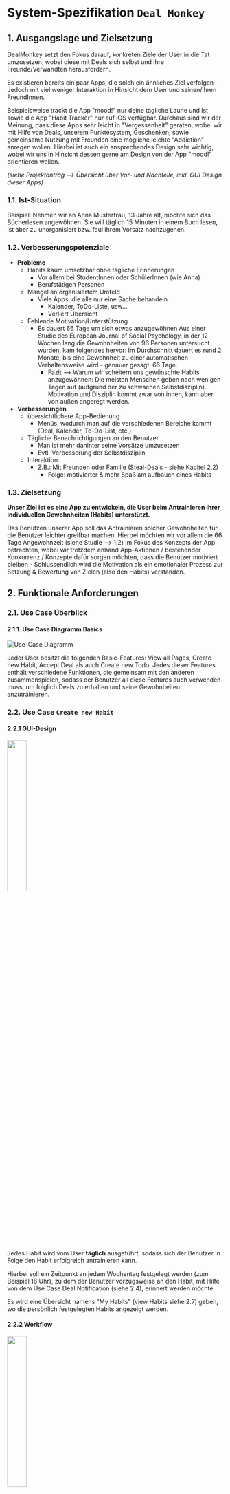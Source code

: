 # System-Spezifikation `Deal Monkey`

## 1. Ausgangslage und Zielsetzung

DealMonkey setzt den Fokus darauf, konkreten Ziele der User in die Tat umzusetzen, wobei diese mit Deals sich selbst und ihre Freunde/Verwandten herausfordern. 

Es existieren bereits ein paar Apps, die solch ein ähnliches Ziel verfolgen - Jedoch mit viel weniger Interaktion in Hinsicht dem User und seinen/ihren FreundInnen. 

Beispielsweise trackt die App "mood!" nur deine tägliche Laune und ist sowie die App "Habit Tracker" nur auf iOS verfügbar. Durchaus sind wir der Meinung, dass diese Apps sehr leicht in "Vergessenheit" geraten, wobei wir mit Hilfe von Deals, unserem Punktesystem, Geschenken, sowie gemeinsame Nutzung mit Freunden eine mögliche leichte "Addiction" anregen wollen. Hierbei ist auch ein ansprechendes Design sehr wichtig, wobei wir uns in Hinsicht dessen gerne am Design von der App "mood!" orientieren wollen. 

_(siehe Projektantrag --> Übersicht über Vor- und Nachteile, inkl. GUI Design dieser Apps)_

### 1.1. Ist-Situation

Beispiel: Nehmen wir an Anna Musterfrau, 13 Jahre alt, möchte sich das Bücherlesen angewöhnen. Sie will täglich 15 Minuten in einem Buch lesen, ist aber zu unorganisiert bzw. faul ihrem Vorsatz nachzugehen.

### 1.2. Verbesserungspotenziale

- **Probleme**
  - Habits kaum umsetzbar ohne tägliche Erinnerungen
    - Vor allem bei StudentInnen oder SchülerInnen (wie Anna)
    - Berufstätigen Personen
  - Mangel an organisiertem Umfeld
    - Viele Apps, die alle nur eine Sache behandeln
      - Kalender, ToDo-Liste, usw...
      - Verliert Übersicht
  - Fehlende Motivation/Unterstützung
    - Es dauert 66 Tage um sich etwas anzugewöhnen
      Aus einer Studie des European Journal of Social Psychology, in der 12 Wochen lang die Gewohnheiten von 96 Personen untersucht wurden, kam folgendes hervor: Im Durchschnitt dauert es rund 2 Monate, bis eine Gewohnheit zu einer automatischen Verhaltensweise wird - genauer gesagt: 66 Tage.
      - Fazit --> Warum wir scheitern uns gewünschte Habits anzugewöhnen: Die meisten Menschen geben nach wenigen Tagen auf (aufgrund der zu schwachen Selbstdisziplin).
        Motivation und Disziplin kommt zwar von innen, kann aber von außen angeregt werden.
- **Verbesserungen**
  - übersichtlichere App-Bedienung
    - Menüs, wodurch man auf die verschiedenen Bereiche kommt (Deal, Kalender, To-Do-List, etc.)
  - Tägliche Benachrichtigungen an den Benutzer
    - Man ist mehr dahinter seine Vorsätze umzusetzen
    - Evtl. Verbesserung der Selbstdisziplin
  - Interaktion
    - Z.B.: Mit Freunden oder Familie (Steal-Deals - siehe Kapitel 2.2)
      - Folge: motivierter & mehr Spaß am aufbauen eines Habits

### 1.3. Zielsetzung

**Unser Ziel ist es eine App zu entwickeln, die User beim Antrainieren ihrer individuellen Gewohnheiten (Habits) unterstützt.**

Das Benutzen unserer App soll das Antrainieren solcher Gewohnheiten für die Benutzer leichter greifbar machen. Hierbei möchten wir vor allem die 66 Tage Angewohnzeit (siehe Studie --> 1.2) im Fokus des Konzepts der App betrachten, wobei wir trotzdem anhand App-Aktionen / bestehender Konkurrenz / Konzepte dafür sorgen möchten, dass die Benutzer motiviert bleiben - Schlussendlich wird die Motivation als ein emotionaler Prozess zur Setzung & Bewertung von Zielen (also den Habits) verstanden.

## 2. Funktionale Anforderungen
### 2.1. Use Case Überblick
#### 2.1.1. Use Case Diagramm Basics

![Use-Case Diagramm](pics/DealMonkey-UML.png)

Jeder User besitzt die folgenden Basic-Features: View all Pages, Create new Habit, Accept Deal als auch Create new Todo. Jedes dieser Features enthält verschiedene Funktionen, die gemeinsam mit den anderen zusammenspielen, sodass der Benutzer all diese Features auch verwenden muss, um folglich Deals zu erhalten und seine Gewohnheiten anzutrainieren.

### 2.2. Use Case `Create new Habit`
#### 2.2.1 GUI-Design

<img src="./pics/GUI_Mockups/Add_Habit.png" width="30%">

Jedes Habit wird vom User **täglich** ausgeführt, sodass sich der Benutzer in Folge den Habit erfolgreich antrainieren kann.

Hierbei soll ein Zeitpunkt an jedem Wochentag festgelegt werden (zum Beispiel 18 Uhr), zu dem der Benutzer vorzugsweise an den Habit, mit Hilfe von dem Use Case Deal Notification (siehe 2.4), erinnert werden möchte.

Es wird eine Übersicht namens "My Habits" (view Habits siehe 2.7) geben, wo die persönlich festgelegten Habits angezeigt werden. 

#### 2.2.2 Workflow

<img src="./pics/ACDs/CreateNewHabit-ACD.png" width="30%">

Auf der Seite "My Habits" gibt es ein Plus mit welchem man einen neuen Habit anlegen kann.

Der User soll bei diesem neuen Habit alle wichtigen Daten angeben, wie zum Beispiel die **Erinnerungszeiten** und die **eigentliche Tätigkeit**.

Sobald er mit dem Angeben der Daten fertig ist, wird der Habit (zu den vielleicht schon bestehenden) hinzugefügt und dieser auf der Seite "View Habits" (siehe 2.7) angezeigt. Der Benutzer muss den Habit nur noch auswählen um täglich erinnert zu werden.

### 2.3. Use Case `Create new ToDo`
#### 2.3.1 GUI-Design

<img src="./pics/GUI_Mockups/Add_Task.png" width="30%">

Anders als bei den Habits (siehe 2.2) sind ToDos **einmalige** Vorhaben.

Hier kann man ähnlich wie bei einer ToDo-Liste eine bestimmte Aufgabe erstellen, die in einem bestimmten Zeitraum erledigt werden soll (also ein ToDo). 

Diesen Aufgaben (ToDos), kann man aufgrund ihrer Einmaligkeit auch einer Priorität zuordnen, um die Dringlichkeit der Erledigung dieser Aufgabe darzustellen. 

Auch mit Hilfe der Deal Notification (siehe 2.4) können ToDos (so wie Habits) in Form von Deals akzeptiert und abgearbeitet werden.

#### 2.3.2 Workflow

<img src="./pics/ACDs/to-do-list.jpg" width="30%">

Beispielsweise kann der User sich eine neue Erinnerung erstellen. Bei der erstellten Erinnerung kann man auch eine beliebige Deadline setzen (Uhrzeit/Datum). Diese neue Erinnerung wird an den Server geschickt und gespeichert. Wenn dann der User den Task erledigt hat wird dieser am Server als erledigt gekennzeichnet.

### 2.4. Use Case `Deal Notification`
#### 2.4.1 GUI-Design

<img src="./pics/GUI_Mockups/Dealing.png" width="30%">

Es wird ein Deal als Benachrichtigung von userer App ausgehend an das Handy des Benutzers gesendet. Er kann diesen Deal akzeptieren (siehe 2.4.3) und seinem Vorsatz nachgehen oder ihn ignorieren bzw. ablehnen (siehe 2.4.4).

Die Benachrichtigung bzw. der Deal ergibt sich aus entweder dem täglichen Habit oder einem ToDo (hier werden dann ToDos ausgewählt, die eine höhere Priorität haben).

Sprich, wenn man also beispielsweise 3 Deal und 2 ToDos an einem Tag hat, so erhält man in Summe auch direkt 5 Deals.

#### 2.4.2 Workflow

<img src="./pics/ACDs/dealing.png">

Das System erstellt einen Deal und der User bekommt dann diesen als Benachrichtigung. Wenn der User danach den Deal akzeptiert und die Bedingung ("Check for Proof" siehe Unter Use-Case 2.4.3) erfüllt bekommt er z.B. 100 Punkte. 
Wenn der Deal nicht angeommen wird, wird dieser einfach verworfen.

#### 2.4.3. Use Case `Accept Deal-Offer`
##### 2.4.3.1. GUI-Design
<img src="./pics/GUI_Mockups/Special_Deal.png" width="30%">

##### 2.4.3.2 Workflow
<img src="./pics/ACDs/accept-deal-offer.png" width="30%">

Hier drückt man auf "Accept" bei der Benachrichtigung des Deals.
Wenn man einen Deal (bei der Benachrichtigung) akzeptiert, so kommt man in das Dashboard, wo der User nochmals gefragt wird, ob er/sie wirklich dazu bereit ist den Deal zu starten ("Are you ready to start the deal?"). 

Klickt man auf "Yes, I'm ready!", so startet der Deal und die Zeit rennt. 
(Es wird von der Sekunde 0 bis zu zu der angegeben Minute/Stunde raufgezählt --> weniger Stressfaktor).

##### 2.4.3. Use Case `Check for Proof`
##### 2.4.3.3 GUI-Design

<img src="./pics/GUI_Mockups/Upload_Proof.png" width="30%">

Hier wird, sobald man mit der Aufgabe (also dem Habit oder dem ToDo) fertig ist, ein Beweis in Form eines Bildes bzw. Eingabe von Daten verlangt.

##### 2.4.3.4 Workflow

<img src="./pics/ACDs/CheckForProof.jpeg" width="30%">

Der Deal wird mit einem Beweis bestätigt. Ein Beweis besteht daraus, die individuell geforderten Habit Daten anzugeben. Wenn der Beweis als gültig angesehen wird, bekommt der Benutzer die Punkte, ansonsten nicht.
Anfangs, würde der Beweis durch Daten erfolgen (z.B. wenn das Habit "10km Laufen" ist, dann tracken wir die Reichweite; oder wenn das Habit "30 Seiten Lesen" ist, so soll der Benutzer die Anfangsseite, wo er/sie begonnen hat zu lesen und die Endseite, wo er/sie aufgehört hat zu lesen, eingeben).
Später würden wir die Beweise eventuell auf eine AI verbessern.

Ein Beispiel wäre, wenn man einen Deal für 30 Minuten Lesen akzeptiert. Am Ende muss die Zeit und die Seitenanzahl die man gelesen hat eintragen.

#### 2.4.5 Use Case `Decline Deal-Offer`
##### 2.4.5.1 Workflow

<img src="./pics/ACDs/decline-deal-offer.png" width="30%">

Wenn man einen Deal (bei der Benachrichtigung) ablehnt, so klickt man einfach auf "Decline" und die Benachrichtigung, und somit auch der Deal, werden verworfen.

(auf das GUI-Mockup wird verzichtet)

### 2.5. Use Case `View Progress`
#### 2.5.1 GUI-Design

<img src="./pics/GUI_Mockups/Stats.png" width="30%">

Der Menüpunkt "Progress" zeigt unter anderem durch Darstellung einer Barleiste an, wie viele Punkte noch bis zum nächsten Level fehlen.

Außerdem werden die Daten der User angezeigt, wie beispielsweise

- sogenannte "Flammen": Zeigen an wie viele Tage in Folge man seine To-Do's oder Habits erarbeitet, sowie die App benutzt hat. Pro Tag, an der man die App genutzt hat, erhält man eine Flamme.
- der "point-multiplier": Ab einer bestimmten Anzahl an Flammen (25 Flammen; dann wieder 50 Flammen; 75 Flammen; 100 Flammen), bekommt man dann doppelt oder dreifach so viele Punkte.


#### 2.5.2 Workflow

<img src="./pics/ACDs/progress.png" width="30%">

Der Server ruft automatisch, beim Wechseln zu diesem Menüpunkt, die Daten (welche oben zu sehen sind) ab und erfasst diese schlussendlich in der App als Prozentsatz bzw. Flammen und Balkendiagramm. 

Bsp.: Die Aktivitäts-Zeit auf der App wird vom Server abgerufen und schlussendlich mit folgenden Werten in der Statistik erfasst.

### 2.6. Use Case `View ToDo-List`
#### 2.6.1 GUI-Design

<img src="./pics/GUI_Mockups/Tasks.jpeg" width="30%">

Bei dieser Seite kann man sich alle ToDos, die man zuvor angelegt hat, einschließlich ihrer Fälligkeit (und Priorität) ansehen.

#### 2.6.2 Workflow

Die für jeden Nutzer individuellen Daten bzw. ToDos werden vom Server geladen und angezeigt.

Der kleine weiße Kreis neben dem Namen des ToDos ist dafür da, dass, wenn man ein ToDo erledigt hat, es als "done" am Server kennzeichnet und es somit gelöscht wird.

### 2.7. Use Case `View Habits`
#### 2.7.1 GUI-Design

<img src="./pics/GUI_Mockups/Habits.jpeg" width="30%">

Hier sieht man alle vom Benutzer individuell erstellten Habits (und ob diese aktiviert sind oder nicht). 

#### 2.7.2 Workflow

Wenn man auf diese Ansicht wechselt, werden alle Habits, die ein Benutzer erstellt hat, geladen und angezeigt.

Der kleine Kreis neben dem Namen des Habits bestimmt, ob dieser aktiviert ist oder nicht. Also ob der Benutzer zu diesem Habit tägliche Benachrichtigungen erhalten möchte, oder nicht.

### 2.8. Use Case `View Settings`
#### 2.8.1 GUI-Design

<img src="./pics/GUI_Mockups/Settings.png" width="30%">

Hier sieht man die Einstellungsoptionen, die man in unserer App "Deal Monkey" findet, sowie die bereits errichteten Einstellungen eines Users.

#### 2.8.2 Workflow

Die Einstellungsdaten werden vom Server geladen und angezeigt. 

Hier kann man auch selbst Einstellungen ändern, die dann auch am Server geändert werden, sodass "Deal Monkey" die Einstellungen bei den nächsten Besuchen der App immer noch enthält. 
(auf das Ablaufdiagramm wird hier verzichtet)

### 2.9. Use Case `View Login/Registration`
#### 2.9.1 GUI-Design

<img src="./pics/GUI_Mockups/Login.jpeg" width="30%">

Um unsere App benutzen zu können, muss man sich zu Beginn registrieren und falls man sich abmeldet wieder einloggen. Hierfür haben wir eine eigene Login/Registration-Page, die die Userdaten erfordert.

#### 2.9.2 Workflow

<img src="./pics/ACDs/login-registration.png">

Zuerst muss man die Userdaten eingeben und um diese zu bestätigen auf unser Logo drücken. Danach wird von der App analysiert bzw. untersucht, ob es einen Account mit diesen Daten gibt. 

Wenn ein Account mit diesem Usernamen existiert, wird das Passwort überprüft (und so lange eingegeben, bis es gültig ist) und der Benutzer wird angemeldet. 

Wenn kein Account existiert, wird erstmal der User darüber informiert, dass der Account möglicherweise nicht existiert, sprich er/sie also falsche Daten eingegeben hat, oder als ein neuer User sich einfach registrieren soll. 

### 2.10. Use Case `View Dashboard`
#### 2.10.1 GUI-Design

<img src="./pics/GUI_Mockups/Homepage.jpeg" width="30%">

Hier sieht man die Bereiche bzw. Seiten unserer App, unter denen sich die Habits, ToDos, oder Statistiken bzw. der "Progress", usw. finden lassen.

Klickt man auf einen dieser 4 Bereiche, wechselt man automatisch zu der jeweilig verlinkten Seite bzw. Ansicht.
(auf das Ablaufdiagramm wird verzichtet)

## 3. Nicht-funktionale Anforderungen
### `Usability`: Benutzbarkeitsanforderung

- Die Software soll dem Erscheinungsbild vieler anderer Habit-Apps zusammengefügt entsprechen.
- Die Benutzeroberfläche soll übersichtlich und selbsterklärend gestaltet sein.

### `Efficiency`: Effizienzanforderung

- Die Berechnung der verschiedensten Daten darf nicht länger als 0,5 Sekunden dauern.
- Der Login- bzw. Registrierungsvorgang darf nicht länger als 5 Sekunden dauern.
- Es sollen nur die wichtigsten Daten, sprich Habits, ToDos sowie Einstellungen als auch Level gespeichert werden.

### `Security`: Sicherheitsanforderung

- Das System muss gewährleisten, dass Benutzerdaten nur vom Admin bzw. dem entsprechenden Benutzer erfasst und geändert werden können.
- Das System darf zu keinen Ausfällen kommen.
- Die Korrektheit der Daten ist entscheidend für die Ansicht der Fortschritte (siehe 2. Funktionale Anforderungen: "View Progress" 2.5) als auch für die Gewährleistung, dass sich Habits immer wieder wiederholenden.
- Alle Funktionen, die mit dem Management des Marktes in Verbindung stehen, müssen passwortgeschützt sein!

### `Legal`: Gesetzliche Anforderung

- Das Produkt muss die ISO 25010, ISO 9126 und ISO 9001 Norm erfüllen.

- (FDA) Vorschriften und Normen von internationaler Bedeutung, Food and Drug Administration
- (BDSG) Bundesdatenschutzgesetz
- (LDSG) Landesdatenschutzgesetz
- (TKG) Telekommunikationsgesetz

## 4. Mengengerüst

Zur Abschätzung der aufkommenden Datenmengen und damit verbunden der notwendigen Infrastruktur, um die nötige Performance zu erzielen, ist ein Mengengerüst zu erstellen. Mögliche Fragestellungen:

- Wieviele User werden erwartet?
- Wieviele Daten pro User werden erwartet?
- Mit welcher Anfrage-Frequenz wird gerechnet?

## 5. Systemarchitektur

### Deployment-Diagramm
- Auflistung der Softwarekomponenten in einem Verteilungsdiagramm (typisch: Client - Server - Datenbank).
- Beispiel:



### Datenmodell

- Wahlweise ER-Diagramm oder objekt-orientiertes Klassendiagramm

<img src="./pics/DealMonkey-ClassDiagram/ClassDiagram_DealMonkey.png">